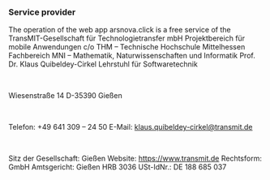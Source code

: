 ### Service provider
The operation of the web app arsnova.click is a free service of the TransMIT-Gesellschaft für Technologietransfer mbH Projektbereich für mobile Anwendungen
c/o THM – Technische Hochschule Mittelhessen
Fachbereich MNI – Mathematik, Naturwissenschaften und Informatik
Prof. Dr. Klaus Quibeldey-Cirkel
Lehrstuhl für Softwaretechnik

<br/>

Wiesenstraße 14
D-35390 Gießen

<br/>

Telefon: +49 641 309 – 24 50
E-Mail: <a href='mailto:klaus.quibeldey-cirkel@transmit.de'>klaus.quibeldey-cirkel@transmit.de</a>

<br/>

Sitz der Gesellschaft: Gießen
Website: <a href='https://www.transmit.de'>https://www.transmit.de</a>
Rechtsform: GmbH
Amtsgericht: Gießen HRB 3036
USt-IdNr.: DE 188 685 037
